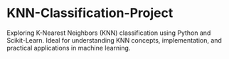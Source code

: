 # KNN-Classification-Project
Exploring K-Nearest Neighbors (KNN) classification using Python and Scikit-Learn. Ideal for understanding KNN concepts, implementation, and practical applications in machine learning.
